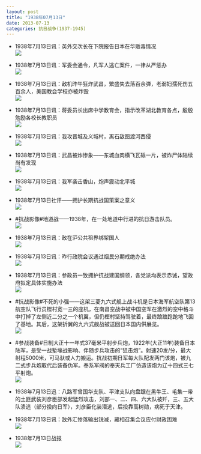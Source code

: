 ```yaml
---
layout: post
title: "1938年07月13日"
date: 2013-07-13
categories: 抗日战争(1937-1945)
---
```


<meta name="referrer" content="no-referrer" />

- 1938年7月13日讯：英外交次长在下院报告日本在华贩毒情况 <br/><img src="https://ww4.sinaimg.cn/large/aca367d8jw1e6ll6pggogj20ak0cpmyr.jpg" />

- 1938年7月13日讯：军委会通令，凡军人逃亡案件，一律从严惩办 <br/><img src="https://ww2.sinaimg.cn/large/aca367d8jw1e6ljgdoh9qj20av0o8taq.jpg" />

- 1938年7月13日讯：敌机昨午狂炸武昌，繁盛失去落百余弹，老弱妇孺死伤五百余人，美国教会学校亦被炸毁 <br/><img src="https://ww4.sinaimg.cn/large/aca367d8jw1e6lhrwcd5vj20c10mo0v0.jpg" />

- 1938年7月13日讯：蒋委员长出席中学教育会，指示改革湖北教育各点，殷殷勉励各校长教职员 <br/><img src="https://ww4.sinaimg.cn/large/aca367d8jw1e6lfzvslz8j20740nuabm.jpg" />

- 1938年7月13日讯：我攻晋城及义城村，离石敌图渡河西侵 <br/><img src="https://ww1.sinaimg.cn/large/aca367d8jw1e6le8mmai6j207r0xrwgk.jpg" />

- 1938年7月13日讯：武昌被炸惨象——东城血肉横飞瓦砾一片，被炸尸体陆续尚有发现 <br/><img src="https://ww4.sinaimg.cn/large/aca367d8jw1e6lcidynq2j209812877v.jpg" />

- 1938年7月13日讯：我军袭击香山，炮声震动北平城 <br/><img src="https://ww1.sinaimg.cn/large/aca367d8jw1e6larvtl3hj20760c6js7.jpg" />

- 1938年7月13日社评——拥护长期抗战国策案之意义 <br/><img src="https://ww2.sinaimg.cn/large/aca367d8jw1e6l91keyxuj20c10obgpl.jpg" />

- #抗战影像#地道战——1938年，在一处地道中行进的抗日游击队员。 <br/><img src="https://ww4.sinaimg.cn/large/aca367d8jw1e6l7bgz3igj20dw07yaaf.jpg" />

- 1938年7月13日讯：敌在沪公共租界绑架国人 <br/><img src="https://ww4.sinaimg.cn/large/aca367d8jw1e6l5ktf87dj206v063wep.jpg" />

- 1938年7月13日讯：昨行政院会议通过烟民分期戒绝办法 <br/><img src="https://ww1.sinaimg.cn/large/aca367d8jw1e6l3u4w40tj20860o7wgd.jpg" />

- 1938年7月13日讯：参政员一致拥护抗战建国纲领，各党派均表示赤诚，望政府拟定具体实施办法 <br/><img src="https://ww4.sinaimg.cn/large/aca367d8jw1e6l241y92tj20c10sx41h.jpg" />

- #抗战影像#不死的小强——这架三菱九六式舰上战斗机是日本海军航空队第13航空队飞行员樫村宽一三的座机，在南昌空战中被中国空军在激烈的空中格斗中打掉了左侧近二分之一个机翼，但仍樫村坚持驾驶着，最终踉踉跄跄地飞回了基地。其后，这架折翼的九六式舰战被送回日本国内供展览。 <br/><img src="https://ww3.sinaimg.cn/large/aca367d8jw1e6l0dkl0nsj20c10h5js8.jpg" />

- #参战装备#日制大正十一年式37毫米平射步兵炮，1922年(大正11年)装备日本陆军，是受一战堑壕战影响、伴随步兵攻击的“狙击炮”。射速20发/分，最大射程5000米，可马驮或人力搬运。抗战初期日军每大队配发两门该炮，被九二式步兵炮取代后装备伪军。奉系军阀的奉天兵工厂仿造该炮为辽十四式三七平射炮。 <br/><img src="https://ww1.sinaimg.cn/large/aca367d8jw1e6kypnufw0j20c10ctdh1.jpg" />

- 1938年7月13日迅：八路军曾国华支队、平津支队向盘踞在黑牛王、毛集一带的土匪武装刘彦臣部发起猛烈攻击，刘部一、二、四、六大队被歼，三、五大队溃逃（部分投向日军），刘彦臣化装潜逃，后投靠高树勋，病死于天津。 

- 1938年7月13日讯：敌外汇惨落输出锐减，藏相召集会议应付财政困难 <br/><img src="https://ww4.sinaimg.cn/large/aca367d8jw1e6kw56ep82j209z0u20uo.jpg" />

- 1938年7月13日战报 <br/><img src="https://ww1.sinaimg.cn/large/aca367d8jw1e6kvat3o2lj206013uq57.jpg" />

